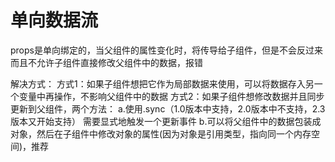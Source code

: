 # 单向数据流

props是单向绑定的，当父组件的属性变化时，将传导给子组件，但是不会反过来
而且不允许子组件直接修改父组件中的数据，报错

解决方式：
    方式1：如果子组件想把它作为局部数据来使用，可以将数据存入另一个变量中再操作，不影响父组件中的数据
    方式2：如果子组件想修改数据并且同步更新到父组件，两个方法：
        a.使用.sync（1.0版本中支持，2.0版本中不支持，2.3版本又开始支持）
            需要显式地触发一个更新事件
        b.可以将父组件中的数据包装成对象，然后在子组件中修改对象的属性(因为对象是引用类型，指向同一个内存空间)，推荐 